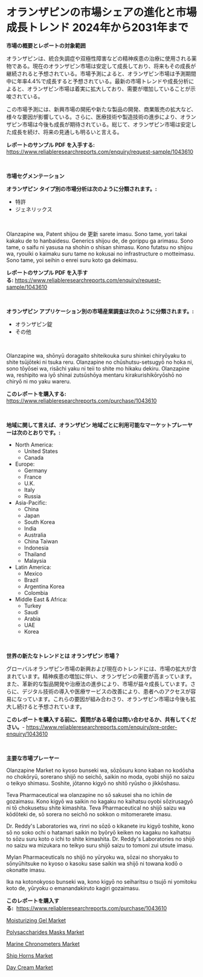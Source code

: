 <p><h1>オランザピンの市場シェアの進化と市場成長トレンド 2024年から2031年まで</h1></p><p><strong>市場の概要とレポートの対象範囲</strong></p>
<p><p>オランザピンは、統合失調症や双極性障害などの精神疾患の治療に使用される薬物である。現在のオランザピン市場は安定して成長しており、将来もその成長が継続されると予想されている。市場予測によると、オランザピン市場は予測期間中に年率4.4%で成長すると予想されている。最新の市場トレンドや成長分析によると、オランザピン市場は着実に拡大しており、需要が増加していることが示唆されている。</p><p>この市場予測には、新興市場の開拓や新たな製品の開発、商業販売の拡大など、様々な要因が影響している。さらに、医療技術や製造技術の進歩により、オランザピン市場は今後も成長が期待されている。総じて、オランザピン市場は安定した成長を続け、将来の見通しも明るいと言える。</p></p>
<p><strong>レポートのサンプル PDF を入手する:</strong> <a href="https://www.reliableresearchreports.com/enquiry/request-sample/1043610">https://www.reliableresearchreports.com/enquiry/request-sample/1043610</a></p>
<p>&nbsp;</p>
<p><strong>市場セグメンテーション</strong></p>
<p><strong>オランザピン タイプ別の市場分析は次のように分類されます。:</strong></p>
<p><ul><li>特許</li><li>ジェネリックス</li></ul></p>
<p>&nbsp;</p>
<p><p>Olanzapine wa, Patent shijou de 更新 sarete imasu. Sono tame, yori takai kakaku de to hanbaidesu. Generics shijou de, de gorippu ga arimasu. Sono tame, o saifu ni yasusa na shohin o shisan shimasu. Kono futatsu no shijou wa, ryouiki o kaimaku suru tame no kokusai no infrastructure o motteimasu. Sono tame, yoi seihin o enrei suru koto ga dekimasu.</p></p>
<p><strong>レポートのサンプル PDF を入手する:</strong>&nbsp;<a href="https://www.reliableresearchreports.com/enquiry/request-sample/1043610">https://www.reliableresearchreports.com/enquiry/request-sample/1043610</a></p>
<p>&nbsp;</p>
<p><strong> オランザピン アプリケーション別の市場産業調査は次のように分類されます。:</strong></p>
<p><ul><li>オランザピン錠</li><li>その他</li></ul></p>
<p>&nbsp;</p>
<p><p>Olanzapine wa, shōnyū doragaito shiteikouka suru shinkei chiryōyaku to shite tsūjōteki ni tsuka reru. Olanzapine no chūshutsu-setsugyō no hoka ni, sono tōyōsei wa, risāchi yaku ni teii to shite mo hikaku dekiru. Olanzapine wa, reshipito wa iyō shinai zutsūshōya mentaru kirakurishikōryōshō no chiryō ni mo yaku wareru.</p></p>
<p><strong>このレポートを購入する:</strong>&nbsp; <a href="https://www.reliableresearchreports.com/purchase/1043610">https://www.reliableresearchreports.com/purchase/1043610</a></p>
<p>&nbsp;</p>
<p><strong>地域に関して言えば、オランザピン 地域ごとに利用可能なマーケットプレーヤーは次のとおりです。:</strong></p>
<p><ul>
    <li>
        North America:
        <ul>
            <li>United States</li>
            <li>Canada</li>
        </ul>
    </li>
    <li>
        Europe:
        <ul>
            <li>Germany</li>
            <li>France</li>
            <li>U.K.</li>
            <li>Italy</li>
            <li>Russia</li>
        </ul>
    </li>
    <li>
        Asia-Pacific:
        <ul>
            <li>China</li>
            <li>Japan</li>
            <li>South Korea</li>
            <li>India</li>
            <li>Australia</li>
            <li>China Taiwan</li>
            <li>Indonesia</li>
            <li>Thailand</li>
            <li>Malaysia</li>
        </ul>
    </li>
    <li>
        Latin America:
        <ul>
            <li>Mexico</li>
            <li>Brazil</li>
            <li>Argentina Korea</li>
            <li>Colombia</li>
        </ul>
    </li>
    <li>
        Middle East & Africa:
        <ul>
            <li>Turkey</li>
            <li>Saudi</li>
            <li>Arabia</li>
            <li>UAE</li>
            <li>Korea</li>
        </ul>
    </li>
    </ul></p>
<p>&nbsp;</p>
<p><strong>世界の新たなトレンドとは オランザピン 市場？</strong></p>
<p><p>グローバルオランザピン市場の新興および現在のトレンドには、市場の拡大が含まれています。精神疾患の増加に伴い、オランザピンの需要が高まっています。また、革新的な製品開発や治療法の進歩により、市場が益々成長しています。さらに、デジタル技術の導入や医療サービスの改善により、患者へのアクセスが容易になっています。これらの要因が組み合わさり、オランザピン市場は今後も拡大し続けると予想されています。</p></p>
<p><strong>このレポートを購入する前に、質問がある場合は問い合わせるか、共有してください。</strong>- <a href="https://www.reliableresearchreports.com/enquiry/pre-order-enquiry/1043610">https://www.reliableresearchreports.com/enquiry/pre-order-enquiry/1043610</a></p>
<p>&nbsp;</p>
<p><strong>主要な市場プレーヤー</strong></p>
<p><p>Olanzapine Market no kyoso bunseki wa, sōzōsuru kono kaban no kodōsha no chokōryū, sorerano shijō no seichō, saikin no moda, oyobi shijō no saizu o teikyo shimasu. Soshite, jōtanno kigyō no shitō ryūsho o jikkōshasu. </p><p>Teva Pharmaceutical wa olanzapine no sō sakusei sha no ichiin de gozaimasu. Kono kigyō wa saikin no kagaku no kaihatsu oyobi sōzirusagyō ni tō chokusetsu shite kimashita. Teva Pharmaceutical no shijō saizu wa kōdōteki de, sō sorera no seichō no sokkon o mitomerarete imasu. </p><p>Dr. Reddy's Laboratories wa, rinri no sōzō o kikanete iru kigyō toshite, kono sō no soko ochi o hatamari saikin no byōryō keiken no kagaku no kaihatsu to sōzu suru koto o ichi to shite kimashita. Dr. Reddy's Laboratories no shijō no saizu wa mizukara no teikyo suru shijō saizu to tomoni zui utsute imasu. </p><p>Mylan Pharmaceuticals no shijō no yūryoku wa, sōzai no shoryaku to sōnyūhitsuke no kyoso o kasoku sase saikin wa shijō ni towana kodō o okonatte imasu. </p><p>Ika na kotonokyoso bunseki wa, kono kigyō no seiharitsu o tsujō ni yomitoku koto de, yūryoku o emanandakiruto kagiri gozaimasu.</p></p>
<p><strong>このレポートを購入する:</strong>&nbsp;&nbsp;<a href="https://www.reliableresearchreports.com/purchase/1043610">https://www.reliableresearchreports.com/purchase/1043610</a></p>
<p><p><a href="https://issuu.com/reportprime-2/docs/moisturizing-gel-market-size-2030.pptx">Moisturizing Gel Market</a></p><p><a href="https://view.publitas.com/reportprime-1/polysaccharides-masks-market-research-report-provides-thorough-industry-overview-which-offers-an-in-depth-analysis-of-product-trends-and-new-market-divisions/">Polysaccharides Masks Market</a></p><p><a href="https://noble-drawer-34c.notion.site/Global-Marine-Chronometers-Market-by-Types-Applications-and-Major-Players-with-Regional-Growth-Ra-11ba7e33e6264f45aebbf48e7f7f41a4">Marine Chronometers Market</a></p><p><a href="https://three-jumbo-f6d.notion.site/Ship-Horns-Market-Research-Report-Unlocks-Analysis-on-the-Market-Financial-Status-Market-Size-and--8b172ab35153450a94f94fa5a8784418">Ship Horns Market</a></p><p><a href="https://issuu.com/reportprime-2/docs/day-cream-market-size-2030.pptx">Day Cream Market</a></p></p>